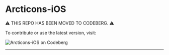 # Arcticons-iOS

⚠️ THIS REPO HAS BEEN MOVED TO CODEBERG. ⚠️

To contribute or use the latest version, visit:

![Arcticons-iOS on Codeberg](https://codeberg.org/Arcticons/Arcticons-iOS)

--------
